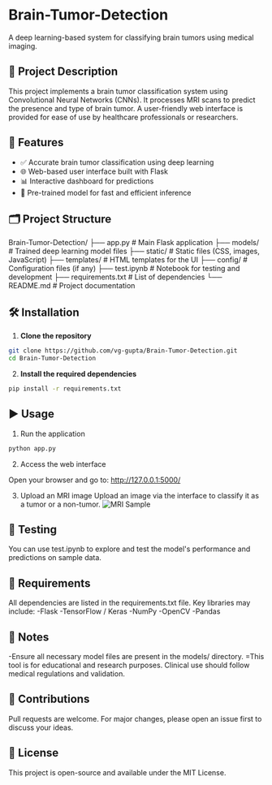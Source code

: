 # Brain-Tumor-Detection

A deep learning-based system for classifying brain tumors using medical imaging.

## 🧠 Project Description

This project implements a brain tumor classification system using Convolutional Neural Networks (CNNs). It processes MRI scans to predict the presence and type of brain tumor. A user-friendly web interface is provided for ease of use by healthcare professionals or researchers.

## 🚀 Features

- ✅ Accurate brain tumor classification using deep learning
- 🌐 Web-based user interface built with Flask
- 📊 Interactive dashboard for predictions
- 🧠 Pre-trained model for fast and efficient inference

## 🗂️ Project Structure

Brain-Tumor-Detection/
├── app.py # Main Flask application
├── models/ # Trained deep learning model files
├── static/ # Static files (CSS, images, JavaScript)
├── templates/ # HTML templates for the UI
├── config/ # Configuration files (if any)
├── test.ipynb # Notebook for testing and development
├── requirements.txt # List of dependencies
└── README.md # Project documentation


## 🛠️ Installation

1. **Clone the repository**

```bash
git clone https://github.com/vg-gupta/Brain-Tumor-Detection.git
cd Brain-Tumor-Detection
```


2. **Install the required dependencies**
```bash
pip install -r requirements.txt
```

## ▶️ Usage
1. Run the application
```bash
python app.py
```
2. Access the web interface

Open your browser and go to: http://127.0.0.1:5000/

3. Upload an MRI image
Upload an image via the interface to classify it as a tumor or a non-tumor.
![MRI Sample](static/images/interfcae.jpg)

## 🧪 Testing
You can use test.ipynb to explore and test the model's performance and predictions on sample data.

## 📎 Requirements
All dependencies are listed in the requirements.txt file. Key libraries may include:
-Flask
-TensorFlow / Keras
-NumPy
-OpenCV
-Pandas

## 📌 Notes
-Ensure all necessary model files are present in the models/ directory.
=This tool is for educational and research purposes. Clinical use should follow medical regulations and validation.

## 🤝 Contributions
Pull requests are welcome. For major changes, please open an issue first to discuss your ideas.

## 📜 License
This project is open-source and available under the MIT License.
